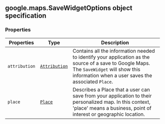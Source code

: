 <h2 id="SaveWidgetOptions">
google.maps.SaveWidgetOptions
object specification
</h2><h3>Properties</h3><table summary="interface SaveWidgetOptions - Properties" width="100%">
<thead>
<tr><th>Properties</th>
<th>Type</th>
<th>Description</th>
</tr></thead>
<tbody>
<tr>
<td><code>attribution</code></td>
<td><code><a href="https://github.com/amenadiel/google-maps-documentation/blob/master/docs/google.maps.Attribution.md">Attribution</a></code></td>
<td>Contains all the information needed to identify your application as the source of a save to Google Maps. The <code>SaveWidget</code> will show this information when a user saves the associated <code>Place</code>.</td>
</tr>
<tr>
<td><code>place</code></td>
<td><code><a href="https://github.com/amenadiel/google-maps-documentation/blob/master/docs/google.maps.Place.md">Place</a></code></td>
<td>Describes a Place that a user can save from your application to their personalized map. In this context, 'place' means a business, point of interest or geographic location.</td>
</tr>
</tbody>
</table>